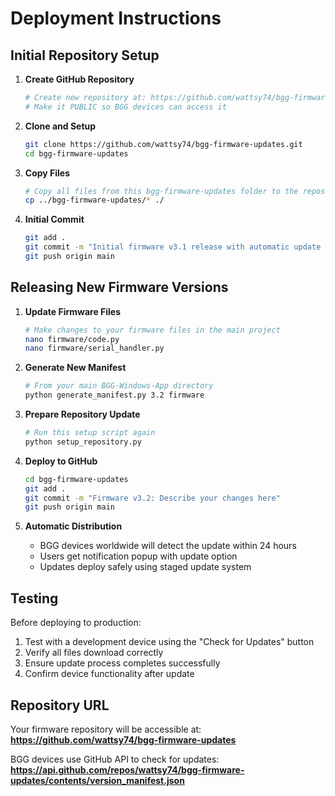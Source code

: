 # Deployment Instructions

## Initial Repository Setup

1. **Create GitHub Repository**
   ```bash
   # Create new repository at: https://github.com/wattsy74/bgg-firmware-updates
   # Make it PUBLIC so BGG devices can access it
   ```

2. **Clone and Setup**
   ```bash
   git clone https://github.com/wattsy74/bgg-firmware-updates.git
   cd bgg-firmware-updates
   ```

3. **Copy Files**
   ```bash
   # Copy all files from this bgg-firmware-updates folder to the repository
   cp ../bgg-firmware-updates/* ./
   ```

4. **Initial Commit**
   ```bash
   git add .
   git commit -m "Initial firmware v3.1 release with automatic update system"
   git push origin main
   ```

## Releasing New Firmware Versions

1. **Update Firmware Files**
   ```bash
   # Make changes to your firmware files in the main project
   nano firmware/code.py
   nano firmware/serial_handler.py
   ```

2. **Generate New Manifest**
   ```bash
   # From your main BGG-Windows-App directory
   python generate_manifest.py 3.2 firmware
   ```

3. **Prepare Repository Update**
   ```bash
   # Run this setup script again
   python setup_repository.py
   ```

4. **Deploy to GitHub**
   ```bash
   cd bgg-firmware-updates
   git add .
   git commit -m "Firmware v3.2: Describe your changes here"
   git push origin main
   ```

5. **Automatic Distribution**
   - BGG devices worldwide will detect the update within 24 hours
   - Users get notification popup with update option
   - Updates deploy safely using staged update system

## Testing

Before deploying to production:

1. Test with a development device using the "Check for Updates" button
2. Verify all files download correctly
3. Ensure update process completes successfully
4. Confirm device functionality after update

## Repository URL

Your firmware repository will be accessible at:
**https://github.com/wattsy74/bgg-firmware-updates**

BGG devices use GitHub API to check for updates:
**https://api.github.com/repos/wattsy74/bgg-firmware-updates/contents/version_manifest.json**

